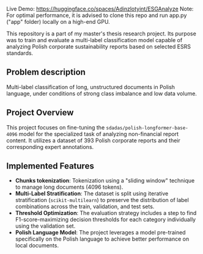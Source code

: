 Live Demo: https://huggingface.co/spaces/Adinzlotyint/ESGAnalyze
Note: For optimal performance, it is advised to clone this repo and run app.py ("app" folder) locally on a high-end GPU.

This repository is a part of my master's thesis research project. Its purpose was to train and evaluate a multi-label classification model capable of analyzing Polish corporate sustainability reports based on selected ESRS standards.

## Problem description
Multi-label classification of long, unstructured documents in Polish language, under conditions of strong class imbalance and low data volume.

## Project Overview

This project focuses on fine-tuning the `sdadas/polish-longformer-base-4096` model for the specialized task of analyzing non-financial report content. It utilizes a dataset of 393 Polish corporate reports and their corresponding expert annotations.

## Implemented Features

- **Chunks tokenization**: Tokenization using a "sliding window" technique to manage long documents (4096 tokens).
- **Multi-Label Stratification**: The dataset is split using iterative stratification (`scikit-multilearn`) to preserve the distribution of label combinations across the train, validation, and test sets.
- **Threshold Optimization**: The evaluation strategy includes a step to find F1-score-maximizing decision thresholds for each category individually using the validation set.
- **Polish Language Model**: The project leverages a model pre-trained specifically on the Polish language to achieve better performance on local documents.